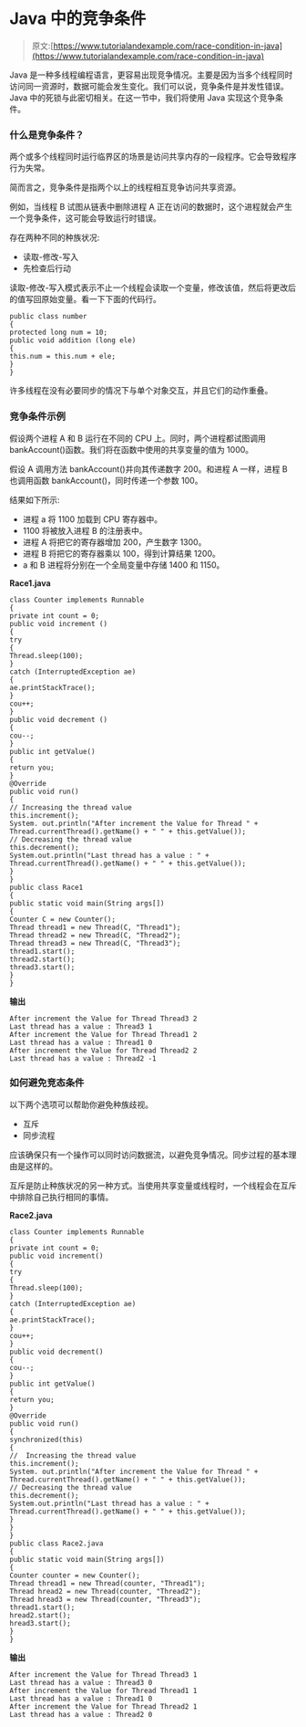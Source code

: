 # Java 中的竞争条件

> 原文:[https://www.tutorialandexample.com/race-condition-in-java](https://www.tutorialandexample.com/race-condition-in-java)

Java 是一种多线程编程语言，更容易出现竞争情况。主要是因为当多个线程同时访问同一资源时，数据可能会发生变化。我们可以说，竞争条件是并发性错误。Java 中的死锁与此密切相关。在这一节中，我们将使用 Java 实现这个竞争条件。

### 什么是竞争条件？

两个或多个线程同时运行临界区的场景是访问共享内存的一段程序。它会导致程序行为失常。

简而言之，竞争条件是指两个以上的线程相互竞争访问共享资源。

例如，当线程 B 试图从链表中删除进程 A 正在访问的数据时，这个进程就会产生一个竞争条件，这可能会导致运行时错误。

存在两种不同的种族状况:

*   读取-修改-写入
*   先检查后行动

读取-修改-写入模式表示不止一个线程会读取一个变量，修改该值，然后将更改后的值写回原始变量。看一下下面的代码行。

```
public class number  
{  
protected long num = 10;  
public void addition (long ele)  
{  
this.num = this.num + ele;  
}  
} 
```

许多线程在没有必要同步的情况下与单个对象交互，并且它们的动作重叠。

### 竞争条件示例

假设两个进程 A 和 B 运行在不同的 CPU 上。同时，两个进程都试图调用 bankAccount()函数。我们将在函数中使用的共享变量的值为 1000。

假设 A 调用方法 bankAccount()并向其传递数字 200。和进程 A 一样，进程 B 也调用函数 bankAccount()，同时传递一个参数 100。

结果如下所示:

*   进程 a 将 1100 加载到 CPU 寄存器中。
*   1100 将被放入进程 B 的注册表中。
*   进程 A 将把它的寄存器增加 200，产生数字 1300。
*   进程 B 将把它的寄存器乘以 100，得到计算结果 1200。
*   a 和 B 进程将分别在一个全局变量中存储 1400 和 1150。

**Race1.java**

```
class Counter implements Runnable  
{  
private int count = 0;  
public void increment ()   
{  
try   
{  
Thread.sleep(100);  
}   
catch (InterruptedException ae)   
{    
ae.printStackTrace();  
}  
cou++;  
}  
public void decrement ()   
{      
cou--;  
}  
public int getValue()   
{  
return you;  
}  
@Override  
public void run()   
{  
// Increasing the thread value  
this.increment();  
System. out.println("After increment the Value for Thread " + Thread.currentThread().getName() + " " + this.getValue());  
// Decreasing the thread value
this.decrement();  
System.out.println("Last thread has a value : " + Thread.currentThread().getName() + " " + this.getValue());          
}  
}  
public class Race1
{  
public static void main(String args[])   
{  
Counter C = new Counter(); 
Thread thread1 = new Thread(C, "Thread1");  
Thread thread2 = new Thread(C, "Thread2");  
Thread thread3 = new Thread(C, "Thread3");  
thread1.start();  
thread2.start();  
thread3.start();  
}      
} 
```

**输出**

```
After increment the Value for Thread Thread3 2
Last thread has a value : Thread3 1
After increment the Value for Thread Thread1 2
Last thread has a value : Thread1 0
After increment the Value for Thread Thread2 2
Last thread has a value : Thread2 -1
```

### 如何避免竞态条件

以下两个选项可以帮助你避免种族歧视。

*   互斥
*   同步流程

应该确保只有一个操作可以同时访问数据流，以避免竞争情况。同步过程的基本理由是这样的。

互斥是防止种族状况的另一种方式。当使用共享变量或线程时，一个线程会在互斥中排除自己执行相同的事情。

**Race2.java**

```
class Counter implements Runnable  
{  
private int count = 0;  
public void increment()   
{  
try   
{  
Thread.sleep(100);  
}   
catch (InterruptedException ae)   
{  
ae.printStackTrace();  
}  
cou++;  
}  
public void decrement()   
{      
cou--;          
}  
public int getValue()   
{  
return you;  
}  
@Override  
public void run()   
{  
synchronized(this)  
{  
//  Increasing the thread value  
this.increment();  
System. out.println("After increment the Value for Thread " + Thread.currentThread().getName() + " " + this.getValue());  
// Decreasing the thread value  
this.decrement();  
System.out.println("Last thread has a value : " + Thread.currentThread().getName() + " " + this.getValue());  
}          
}  
}  
public class Race2.java  
{  
public static void main(String args[])   
{  
Counter counter = new Counter();  
Thread thread1 = new Thread(counter, "Thread1");  
Thread hread2 = new Thread(counter, "Thread2");  
Thread hread3 = new Thread(counter, "Thread3");  
thread1.start();  
hread2.start();  
hread3.start();  
}      
} 
```

**输出**

```
After increment the Value for Thread Thread3 1
Last thread has a value : Thread3 0
After increment the Value for Thread Thread1 1
Last thread has a value : Thread1 0
After increment the Value for Thread Thread2 1
Last thread has a value : Thread2 0
```